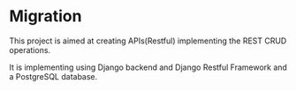 # Migration

This project is aimed at creating APIs(Restful) implementing the REST CRUD operations.

It is implementing using Django backend and Django Restful Framework and a PostgreSQL database.
